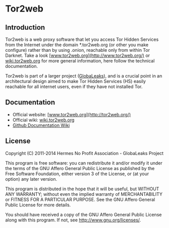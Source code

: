 # Tor2web

## Introduction

Tor2web is a web proxy software that let you access Tor Hidden Services from
the Internet under the domain *.tor2web.org (or other you make configure)
rather than by using .onion, reachable only from within Tor Darknet.
Take a look [www.tor2web.org](http://www.tor2web.org/) or [wiki.tor2web.org](http://wiki.tor2web.org/)
for more general information, here follow the technical documentation.

Tor2web is part of a larger project ([GlobaLeaks](https://github.com/globaleaks/GlobaLeaks/wiki/)),
and is a crucial point in an architectural design aimed to make
Tor Hidden Services (HS) easily reachable for all internet users,
even if they have not installed Tor.

## Documentation
* Official website: [www.tor2web.org](http://tor2web.org/)
* Official wiki: [wiki.tor2web.org](http://wiki.tor2web.org/)
* [Github Documentation Wiki](https://github.com/globaleaks/Tor2Web-3.0/wiki/Home)

## License
Copyright (C) 2011-2014 Hermes No Profit Association - GlobaLeaks Project

This program is free software: you can redistribute it and/or modify it under
the terms of the GNU Affero General Public License as published by the Free
Software Foundation, either version 3 of the License, or (at your option) any
later version.

This program is distributed in the hope that it will be useful, but WITHOUT
ANY WARRANTY; without even the implied warranty of MERCHANTABILITY or FITNESS
FOR A PARTICULAR PURPOSE. See the GNU Affero General Public License for more
details.

You should have received a copy of the GNU Affero General Public License along
with this program. If not, see http://www.gnu.org/licenses/.
